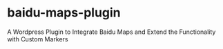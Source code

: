 baidu-maps-plugin
=================

A Wordpress Plugin to Integrate Baidu Maps and Extend the Functionality with Custom Markers
